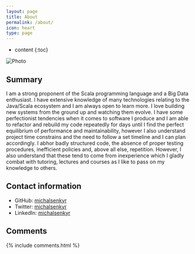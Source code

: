 ```yaml
---
layout: page
title: About
permalink: /about/
icon: heart
type: page
---
```


* content
{:toc}

![Photo](https://avatars0.githubusercontent.com/u/8831737?v=3&s=200)

## Summary

I am a strong proponent of the Scala programming language and a Big Data enthusiast. I have extensive knowledge of many technologies relating to the Java/Scala ecosystem and I am always open to learn more. I love building new systems from the ground up and watching them evolve. I have some perfectionist tendencies when it comes to software I produce and I am able to refactor and rebuild my code repeatedly for days until I find the perfect equilibrium of performance and maintainability, however I also understand project time constrains and the need to follow a set timeline and I can plan accordingly. I abhor badly structured code, the absence of proper testing procedures, inefficient policies and, above all else, repetition. However, I also understand that these tend to come from inexperience which I gladly combat with tutoring, lectures and courses as I like to pass on my knowledge to others.

## Contact information

* GitHub: [michalsenkyr](https://github.com/michalsenkyr)
* Twitter: [michalsenkyr](https://twitter.com/michalsenkyr)
* LinkedIn: [michalsenkyr](https://linkedin.com/in/michalsenkyr)

## Comments

{% include comments.html %}
